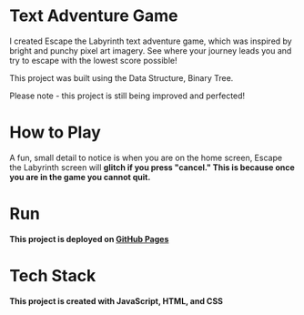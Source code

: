 # Text Adventure Game

I created Escape the Labyrinth text adventure game, which was inspired by bright and punchy pixel art imagery.
See where your journey leads you and try to escape with the lowest score possible!

This project was built using the Data Structure, Binary Tree.

Please note - this project is still being improved and perfected!

# How to Play

A fun, small detail to notice is when you are on the home screen, Escape the Labyrinth screen will <strong>glitch<strong> if you press "cancel." This is because once you are in the game you cannot quit.

# Run

This project is deployed on [GitHub Pages](https://sydney-rd.github.io/text-adventure-game/)

# Tech Stack

This project is created with JavaScript, HTML, and CSS
